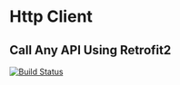 # Http Client
## Call Any API Using Retrofit2

[![Build Status](https://travis-ci.org/joemccann/dillinger.svg?branch=master)](https://travis-ci.org/joemccann/dillinger)
